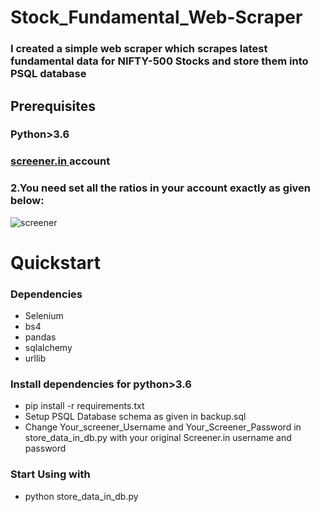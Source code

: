 # Stock_Fundamental_Web-Scraper
### I created a simple web scraper which scrapes latest fundamental data for NIFTY-500 Stocks and store them into PSQL database 
## Prerequisites
### Python>3.6
### [screener.in ](https://www.screener.in/)account
### 2.You need set all the ratios in your account exactly as given below:
![screener](https://user-images.githubusercontent.com/32850887/83355606-23336900-a37e-11ea-81d5-af063408b518.png)
#  Quickstart
### Dependencies
* Selenium
* bs4
* pandas
* sqlalchemy
* urllib

### Install dependencies for python>3.6
* pip install -r requirements.txt
* Setup PSQL Database schema as given in backup.sql
* Change Your_screener_Username and Your_Screener_Password in store_data_in_db.py with your original Screener.in username and password
### Start Using with
* python store_data_in_db.py
